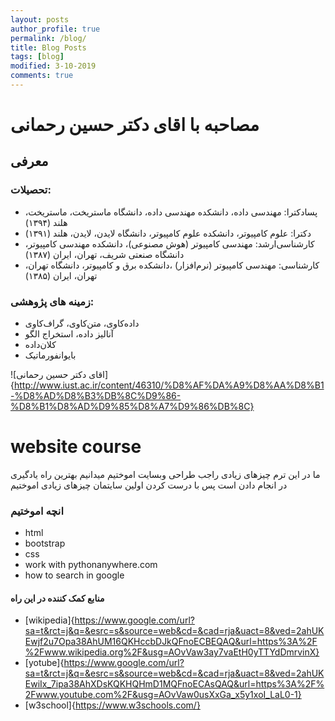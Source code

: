 ```yaml
---
layout: posts
author_profile: true
permalink: /blog/
title: Blog Posts
tags: [blog]
modified: 3-10-2019
comments: true
---
```

# مصاحبه با اقای دکتر حسین رحمانی
## معرفی
### تحصیلات:

 - پسادکترا: مهندسی داده، دانشکده مهندسی داده، دانشگاه ماستریخت، ماستریخت، هلند (۱۳۹۴)
 - دکترا: علوم کامپیوتر، دانشکده علوم کامپیوتر، دانشگاه لایدن، لایدن، هلند (۱۳۹۱)
 - کارشناسی‌ارشد: مهندسی کامپیوتر (هوش مصنوعی)، دانشکده مهندسی کامپیوتر، دانشگاه صنعتی شریف، تهران، ایران (۱۳۸۷)
 - کارشناسی: مهندسی کامپیوتر (نرم‌افزار) ،دانشکده برق و کامپیوتر، دانشگاه تهران، تهران، ایران (۱۳۸۵)

### زمینه های پژوهشی:

- داده‌کاوی، متن‌کاوی، گراف‌کاوی
- آنالیز داده، استخراج الگو
- کلان‌داده
- بایوانفورماتیک

 ![اقای دکتر حسین رحمانی] {http://www.iust.ac.ir/content/46310/%D8%AF%DA%A9%D8%AA%D8%B1-%D8%AD%D8%B3%DB%8C%D9%86-%D8%B1%D8%AD%D9%85%D8%A7%D9%86%DB%8C}
 # website course
 ما در این ترم چیزهای زیادی راجب طراحی وبسایت اموختیم 
 میدانیم بهترین راه یادگیری در انجام دادن است پس با درست کردن اولین سایتمان چیزهای زیادی اموختیم
 ### انچه اموختیم
 - html
 - bootstrap
 - css
 - work with pythonanywhere.com
 - how to search in google
 #### منابع کمک کننده در این راه
 - [wikipedia]{https://www.google.com/url?sa=t&rct=j&q=&esrc=s&source=web&cd=&cad=rja&uact=8&ved=2ahUKEwjf2u7Opa38AhUM16QKHccbDJkQFnoECBEQAQ&url=https%3A%2F%2Fwww.wikipedia.org%2F&usg=AOvVaw3ay7vaEtH0yTTYdDmrvinX}
 - [yotube]{https://www.google.com/url?sa=t&rct=j&q=&esrc=s&source=web&cd=&cad=rja&uact=8&ved=2ahUKEwiIx_7ipa38AhXDsKQKHQHmD1MQFnoECAsQAQ&url=https%3A%2F%2Fwww.youtube.com%2F&usg=AOvVaw0usXxGa_x5y1xoI_LaL0-1}
 - [w3school]{https://www.w3schools.com/}
